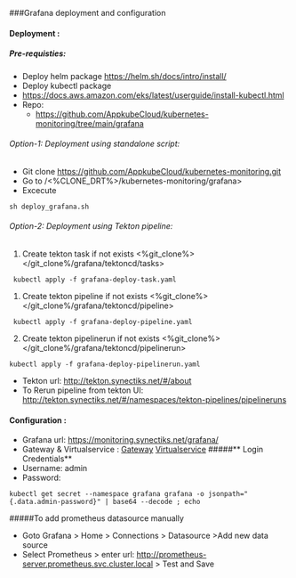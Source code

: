 ###Grafana deployment and configuration

#### Deployment :

##### Pre-requisties: 
- Deploy helm package https://helm.sh/docs/intro/install/
- Deploy kubectl package
 -  https://docs.aws.amazon.com/eks/latest/userguide/install-kubectl.html
- Repo: 
     - https://github.com/AppkubeCloud/kubernetes-monitoring/tree/main/grafana

###### Option-1: Deployment using standalone script:
-  Git clone https://github.com/AppkubeCloud/kubernetes-monitoring.git
-  Go to /<%CLONE_DRT%>/kubernetes-monitoring/grafana>
-  Excecute 
```shell
sh deploy_grafana.sh
```

###### Option-2: Deployment using Tekton pipeline:
 1. Create tekton task if not exists
 <%git_clone%></git_clone%/grafana/tektoncd/tasks>
```shell
 kubectl apply -f grafana-deploy-task.yaml
```

 1. Create tekton pipeline if not exists
 <%git_clone%></git_clone%/grafana/tektoncd/pipeline>
```shell
 kubectl apply -f grafana-deploy-pipeline.yaml
```
 
 2. Create tekton pipelinerun if not exists
 <%git_clone%></git_clone%/grafana/tektoncd/pipelinerun>
 ```shell
kubectl apply -f grafana-deploy-pipelinerun.yaml
```
 
-  Tekton url: http://tekton.synectiks.net/#/about
-  To Rerun pipeline from tekton UI: http://tekton.synectiks.net/#/namespaces/tekton-pipelines/pipelineruns

#### Configuration :
- Grafana url: https://monitoring.synectiks.net/grafana/
- Gateway & Virtualservice :  [Gateway](https://github.com/AppkubeCloud/kubernetes-monitoring/blob/main/prometheus/kubernetes-monitoring-vs.yaml "Gateway")  [Virtualservice](https://github.com/AppkubeCloud/kubernetes-monitoring/blob/main/prometheus/kubernetes-monitoring-vs.yaml "Virtualservice")
#####** Login Credentials**
- Username: admin
- Password:
```shell
kubectl get secret --namespace grafana grafana -o jsonpath="{.data.admin-password}" | base64 --decode ; echo
```
#####To add prometheus datasource manually
- Goto Grafana > Home > Connections > Datasource >Add new data source
- Select Prometheus > enter url:  http://prometheus-server.prometheus.svc.cluster.local > Test and Save
